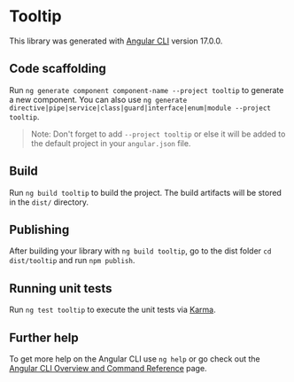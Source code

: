 # Tooltip

This library was generated with [Angular CLI](https://github.com/angular/angular-cli) version 17.0.0.

## Code scaffolding

Run `ng generate component component-name --project tooltip` to generate a new component. You can also use `ng generate directive|pipe|service|class|guard|interface|enum|module --project tooltip`.
> Note: Don't forget to add `--project tooltip` or else it will be added to the default project in your `angular.json` file. 

## Build

Run `ng build tooltip` to build the project. The build artifacts will be stored in the `dist/` directory.

## Publishing

After building your library with `ng build tooltip`, go to the dist folder `cd dist/tooltip` and run `npm publish`.

## Running unit tests

Run `ng test tooltip` to execute the unit tests via [Karma](https://karma-runner.github.io).

## Further help

To get more help on the Angular CLI use `ng help` or go check out the [Angular CLI Overview and Command Reference](https://angular.io/cli) page.
